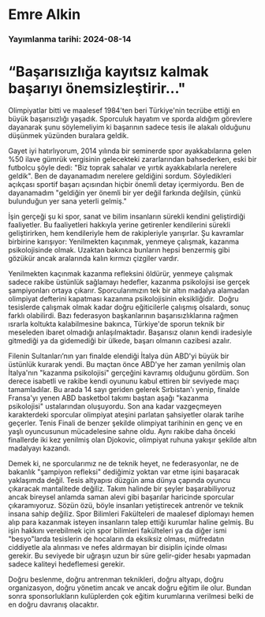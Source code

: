 # Emre Alkin

### Yayımlanma tarihi: 2024-08-14

# “Başarısızlığa kayıtsız kalmak başarıyı önemsizleştirir..."

Olimpiyatlar bitti ve maalesef 1984'ten beri Türkiye'nin tecrübe ettiği en büyük başarısızlığı yaşadık. Sporculuk hayatım ve sporda aldığım görevlere dayanarak şunu söylemeliyim ki başarının sadece tesis ile alakalı olduğunu düşünmek yüzünden buralara geldik.

Gayet iyi hatırlıyorum, 2014 yılında bir seminerde spor ayakkabılarına gelen %50 ilave gümrük vergisinin gelecekteki zararlarından bahsederken, eski bir futbolcu şöyle dedi: "Biz toprak sahalar ve yırtık ayakkabılarla nerelere geldik". Ben de dayanamadım nerelere geldiğini sordum. Söyledikleri açıkçası sportif başarı açısından hiçbir önemli detay içermiyordu. Ben de dayanamadım "geldiğin yer önemli bir yer değil farkında değilsin, çünkü bulunduğun yer sana yeterli gelmiş."

İşin gerçeği şu ki spor, sanat ve bilim insanların sürekli kendini geliştirdiği faaliyetler. Bu faaliyetleri hakkıyla yerine getirenler kendilerini sürekli geliştirirken, hem kendileriyle hem de rakipleriyle yarışırlar. Şu kavramlar birbirine karışıyor: Yenilmekten kaçınmak, yenmeye çalışmak, kazanma psikolojisinde olmak. Uzaktan bakınca bunların hepsi benzermiş gibi gözükür ancak aralarında kalın kırmızı çizgiler vardır.

Yenilmekten kaçınmak kazanma refleksini öldürür, yenmeye çalışmak sadece rakibe üstünlük sağlamayı hedefler, kazanma psikolojisi ise gerçek şampiyonları ortaya çıkarır. Sporcularımızın tek bir altın madalya alamadan olimpiyat defterini kapatması kazanma psikolojisinin eksikliğidir.  Doğru tesislerde çalışmak olmak kadar doğru eğiticilerle çalışmış olsalardı, sonuç farklı olabilirdi. Bazı federasyon başkanlarının başarısızlıklarına rağmen ısrarla koltukta kalabilmesine bakınca, Türkiye'de sporun teknik bir meseleden ibaret olmadığı anlaşılmaktadır. Başarısız olanın kendi iradesiyle gitmediği ya da gidemediği bir ülkede, başarı olmanın cazibesi azalır.

Filenin Sultanları’nın yarı finalde elendiği İtalya dün ABD'yi büyük bir üstünlük kurarak yendi. Bu maçtan önce ABD'ye her zaman yenilmiş olan İtalya'nın "kazanma psikolojisi" gerçeğini kavramış olduğunu gördüm. Son derece isabetli ve rakibe kendi oyununu kabul ettiren bir seviyede maçı tamamladılar. Bu arada 14 sayı geriden gelerek Sırbistan'ı yenip, finalde Fransa'yı yenen ABD basketbol takımı baştan aşağı "kazanma psikolojisi" ustalarından oluşuyordu. Son ana kadar vazgeçmeyen karakterdeki sporcular olimpiyat ateşini parlatan şahsiyetler olarak tarihe geçerler. Tenis Finali de benzer şekilde olimpiyat tarihinin en genç ve en yaşlı oyuncusunun mücadelesine sahne oldu. Aynı rakibe daha önceki finallerde iki kez yenilmiş olan Djokovic, olimpiyat ruhuna yakışır şekilde altın madalyayı kazandı.

Demek ki, ne sporcularımız ne de teknik heyet, ne federasyonlar, ne de bakanlık "şampiyon refleksi" dediğimiz yoktan var etme işini başaracak yaklaşımda değil. Tesis altyapısı düzgün ama dünya çapında oyuncu çıkaracak mantalitede değiliz. Takım halinde bir şeyler başarabiliyoruz ancak bireysel anlamda saman alevi gibi başarılar haricinde sporcular çıkaramıyoruz. Sözün özü, böyle insanları yetiştirecek antrenör ve teknik insana sahip değiliz. Spor Bilimleri Fakülteleri de maalesef diplomayı hemen alıp para kazanmak isteyen insanların talep ettiği kurumlar haline gelmiş. Bu işin hakkını verebilmek için spor bilimleri fakülteleri ya da diğer ismi "besyo"larda tesislerin de hocaların da eksiksiz olması, müfredatın ciddiyetle ala alınması ve nefes aldırmayan bir disiplin içinde olması gerekir. Bu seviyede bir uğraşın uzun bir süre gelir-gider hesabı yapmadan sadece kaliteyi hedeflemesi gerekir.

Doğru beslenme, doğru antrenman teknikleri, doğru altyapı, doğru organizasyon, doğru yönetim ancak ve ancak doğru eğitim ile olur. Bundan sonra sponsorlukların kulüplerden çok eğitim kurumlarına verilmesi belki de en doğru davranış olacaktır.

